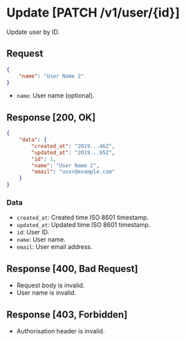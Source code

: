 # Update [PATCH /v1/user/{id}]

Update user by ID.

## Request

```JSON
{
	"name": "User Name 2"
}
```

- `name`: User name (optional).

## Response [200, OK]

```JSON
{
    "data": {
        "created_at": "2019...46Z",
        "updated_at": "2019...95Z",
        "id": 1,
        "name": "User Name 2",
        "email": "user@example.com"
    }
}
```

### Data

- `created_at`: Created time ISO 8601 timestamp.
- `updated_at`: Updated time ISO 8601 timestamp.
- `id`: User ID.
- `name`: User name.
- `email`: User email address.

## Response [400, Bad Request]

- Request body is invalid.
- User name is invalid.

## Response [403, Forbidden]

- Authorisation header is invalid.
